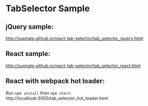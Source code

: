TabSelector Sample
==================

## jQuery sample:
http://supnate.github.io/react-tab-selector/tab_selector_jquery.html

## React sample:
http://supnate.github.io/react-tab-selector/tab_selector_react.html

## React with webpack hot loader:
Run `npm install` then `npm start`:
http://localhost:3000/tab_selector_hot_loader.html


